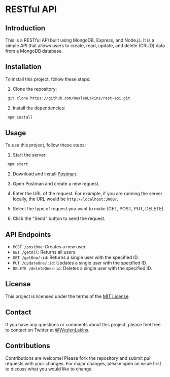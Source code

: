# RESTful API

## Introduction

This is a RESTful API built using MongoDB, Express, and Node.js. It is a simple API that allows users to create, read, update, and delete (CRUD) data from a MongoDB database.

## Installation

To install this project, follow these steps:

1. Clone the repository:

```bash
 git clone https://github.com/WeslenLakins/rest-api.git
```

2. Install the dependencies:

```bash
 npm install
```

## Usage

To use this project, follow these steps:

1. Start the server:

```bash
 npm start
```

2. Download and install [Postman](https://www.postman.com/downloads/).

3. Open Postman and create a new request.

4. Enter the URL of the request. For example, if you are running the server locally, the URL would be `http://localhost:3000/`.

5. Select the type of request you want to make (GET, POST, PUT, DELETE).

6. Click the "Send" button to send the request.

## API Endpoints

- `POST /postOne`: Creates a new user.
- `GET /getAll`: Returns all users.
- `GET /getOne/:id`: Returns a single user with the specified ID.
- `PUT /updateOne/:id`: Updates a single user with the specified ID.
- `DELETE /deleteOne/:id`: Deletes a single user with the specified ID.

## License

This project is licensed under the terms of the [MIT License](https://opensource.org/licenses/MIT).

## Contact

If you have any questions or comments about this project, please feel free to contact on Twitter at [@WeslenLakins](https://twitter.com/WeslenLakins).

## Contributions

Contributions are welcome! Please fork the repository and submit pull requests with your changes. For major changes, please open an issue first to discuss what you would like to change.
